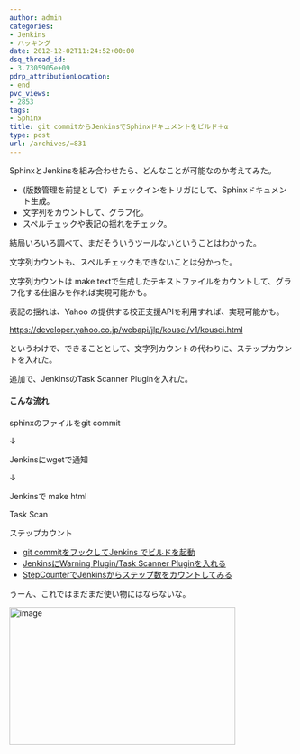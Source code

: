 ```yaml
---
author: admin
categories:
- Jenkins
- ハッキング
date: 2012-12-02T11:24:52+00:00
dsq_thread_id:
- 3.7305905e+09
pdrp_attributionLocation:
- end
pvc_views:
- 2853
tags:
- Sphinx
title: git commitからJenkinsでSphinxドキュメントをビルド＋α
type: post
url: /archives/=831
---
```


SphinxとJenkinsを組み合わせたら、どんなことが可能なのか考えてみた。

  * (版数管理を前提として）チェックインをトリガにして、Sphinxドキュメント生成。
  * 文字列をカウントして、グラフ化。
  * スペルチェックや表記の揺れをチェック。

結局いろいろ調べて、まだそういうツールないということはわかった。
  
文字列カウントも、スペルチェックもできないことは分かった。

文字列カウントは make textで生成したテキストファイルをカウントして、グラフ化する仕組みを作れば実現可能かも。

表記の揺れは、Yahoo の提供する校正支援APIを利用すれば、実現可能かも。
  
<https://developer.yahoo.co.jp/webapi/jlp/kousei/v1/kousei.html>

というわけで、できることとして、文字列カウントの代わりに、ステップカウントを入れた。
  
追加で、JenkinsのTask Scanner Pluginを入れた。

#### こんな流れ

sphinxのファイルをgit commit
  
↓
  
Jenkinsにwgetで通知
  
↓
  
Jenkinsで make html
  
Task Scan
  
ステップカウント

  * [git commitをフックしてJenkins でビルドを起動][1]
  * [JenkinsにWarning Plugin/Task Scanner Pluginを入れる][2]
  * [StepCounterでJenkinsからステップ数をカウントしてみる][3]

うーん、これではまだまだ使い物にはならないな。

[<img style="background-image: none; padding-left: 0px; padding-right: 0px; display: inline; padding-top: 0px; border: 0px;" title="image" src="https://hmi-me.ciao.jp/wordpress/wp-content/uploads/image_thumb79.png" alt="image" width="401" height="244" border="0" />][4]

<div id="fastlookup_top">
</div>

 [1]: https://futurismo.biz/archives/826
 [2]: https://futurismo.biz/archives/559
 [3]: https://futurismo.biz/archives/629
 [4]: https://hmi-me.ciao.jp/wordpress/wp-content/uploads/image79.png